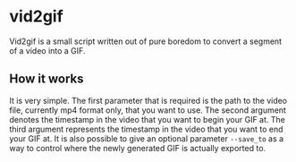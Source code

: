 # vid2gif
Vid2gif is a small script written out of pure boredom to convert a segment of a video into a GIF.

## How it works
It is very simple. The first parameter that is required is the path to the video file, currently mp4 format only, that you want to use. The second argument denotes the timestamp in the video that you want to begin your GIF at. The third argument represents the timestamp in the video that you want to end your GIF at.
It is also possible to give an optional parameter `--save_to` as a way to control where the newly generated GIF is actually exported to.
